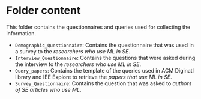 # Folder content
This folder contains the questionnaires and queries used for collecting the information. 
- `Demographic_Questionnaire`: Contains the questionnaire that was used in a survey to the _researchers who use ML in SE_.
- `Interview_Questionnaire`: Contains the questions that were asked during the interview to the _researchers who use ML in SE_.
- `Query_papers`: Contains the template of the queries used in ACM Diginatl library and IEE Explore to retrieve the _papers that use ML in SE_.
- `Survey_Questionnaire`: Contains the question that was asked to  _authors of SE articles who use ML_.
